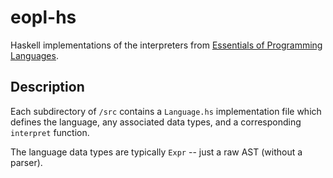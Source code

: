 # eopl-hs

Haskell implementations of the interpreters from [Essentials of Programming Languages](https://www.amazon.com/Essentials-Programming-Languages-MIT-Press/dp/0262062798).

## Description

Each subdirectory of `/src` contains a `Language.hs` implementation file which defines the language, any associated data types, and a corresponding `interpret` function.

The language data types are typically `Expr` -- just a raw AST (without a parser).
